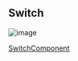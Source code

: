 ## Switch


![image](https://cdn.softtech.com.tr/ngsp-quick/nemo/dev/mdImages/VSwitch/switch.png)

<a href="" onclick="this.href='?q=qjsons/SwitchComponent.qjson'; this.target=(window.location !== window.parent.location) ? '' : '_blank';"  target=''>SwitchComponent</a>

